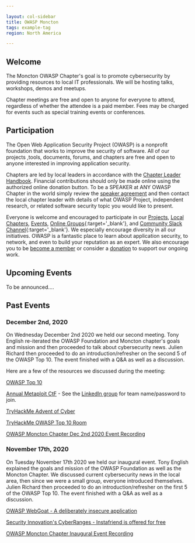 ```yaml
---

layout: col-sidebar
title: OWASP Moncton
tags: example-tag
region: North America

---
```


## Welcome
The Moncton OWASP Chapter's goal is to promote cybersecurity by providing resources to local IT professionals. We will be hosting talks, workshops, demos and meetups.

Chapter meetings are free and open to anyone for everyone to attend, regardless of whether the attendee is a paid member. Fees may be charged for events such as special training events or conferences.

## Participation
The Open Web Application Security Project (OWASP) is a nonprofit foundation that works to improve the security of software. All of our projects ,tools, documents, forums, and chapters are free and open to anyone interested in improving application security. 

Chapters are led by local leaders in accordance with the [Chapter Leader Handbook](/www-policy/rules-of-procedure/chapter-handbook). Financial contributions should only be made online using the authorized online donation button. To be a SPEAKER at ANY OWASP Chapter in the world simply review the [speaker agreement](/www-policy/speaker-agreement) and then contact the local chapter leader with details of what OWASP Project, independent research, or related software security topic you would like to present.

Everyone is welcome and encouraged to participate in our [Projects](/projects), [Local Chapters](/chapters), [Events](/events), [Online Groups](https://groups.google.com/a/owasp.com/){:target='_blank'}, and [Community Slack Channel](https://owasp.slack.com/){:target='_blank'}. We especially encourage diversity in all our initiatives. OWASP is a fantastic place to learn about application security, to network, and even to build your reputation as an expert. We also encourage you to be [become a member](/membership) or consider a [donation](/donate) to support our ongoing work.

## Upcoming Events
To be announced....

## Past Events
### December 2nd, 2020

On Wednesday December 2nd 2020 we held our second meeting. Tony English re-iterated the OWASP Foundation and Moncton chapter's goals and mission and then proceeded to talk about cybersecurity news.
Julien Richard then proceeded to do an introduction/refresher on the second 5 of the OWASP Top 10. The event finished with a Q&A as well as a discussion.

Here are a few of the resources we discussed during the meeting:

[OWASP Top 10](https://owasp.org/www-project-top-ten/)

[Annual Metaploit CtF](https://metasploitctf.com) - See the [LinkedIn group](https://www.linkedin.com/groups/12470678/) for team name/password to join.

[TryHackMe Advent of Cyber](https://tryhackme.com/room/adventofcyber2)

[TryHackMe OWASP Top 10 Room](https://tryhackme.com/room/owasptop10)

[OWASP Moncton Chapter Dec 2nd 2020 Event Recording](https://player.vimeo.com/video/486826102)

### November 17th, 2020

On Tuesday November 17th 2020 we held our inaugural event. Tony English explained the goals and mission of the OWASP Foundation as well as the Moncton Chapter. We discussed current cybersecurity news in the local area, then since we were a small group, everyone introduced themselves. Julien Richard then proceeded to do an introduction/refresher on the first 5 of the OWASP Top 10. The event finished with a Q&A as well as a discussion.

[OWASP WebGoat - A deliberately insecure application](https://owasp.org/www-project-webgoat/)

[Security Innovation's CyberRanges - Instafriend is offered for free](https://community.securityinnovation.com/)

[OWASP Moncton Chapter Inaugural Event Recording](https://player.vimeo.com/video/480764734)
